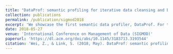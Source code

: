 ```yaml
---
title: "DataProf: semantic profiling for iterative data cleansing and business rule acquisition"
collection: publications
permalink: /publication/sigmod2018
excerpt: 'We showcase the first semantic data profiler, DataProf. For the constraint class of interest, current profilers compute all constraints that hold on the given data set. DataProf also computes perfect sample records that together satisfy the same constraints as the given data set. Such perfect samples make it easier to spot violations of business rules, which experts can cleanse.'
date: 2018-05-27
venue: 'International Conference on Management of Data (SIGMOD)'
paperurl: 'https://dl.acm.org/doi/abs/10.1145/3183713.3193544'
citation: 'Wei, Z., & Link, S. (2018, May). DataProf: semantic profiling for iterative data cleansing and business rule acquisition. In Proceedings of the 2018 International Conference on Management of Data (pp. 1793-1796).'
---
```


